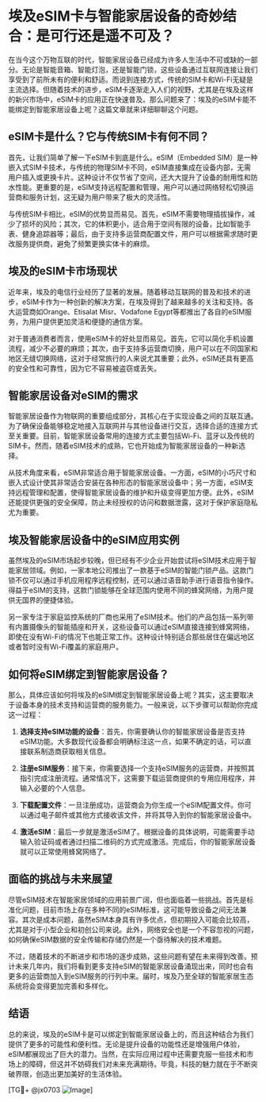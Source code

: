 # 埃及eSIM卡与智能家居设备的奇妙结合：是可行还是遥不可及？

在当今这个万物互联的时代，智能家居设备已经成为许多人生活中不可或缺的一部分。无论是智能音箱、智能灯泡，还是智能门锁，这些设备通过互联网连接让我们享受到了前所未有的便利和舒适。而说到连接方式，传统的SIM卡和Wi-Fi无疑是主流选择。但随着技术的进步，eSIM卡逐渐走入人们的视野，尤其是在埃及这样的新兴市场中，eSIM卡的应用正在快速普及。那么问题来了：埃及的eSIM卡能不能绑定到智能家居设备上呢？这篇文章就来详细聊聊这个问题。

## eSIM卡是什么？它与传统SIM卡有何不同？

首先，让我们简单了解一下eSIM卡到底是什么。eSIM（Embedded SIM）是一种嵌入式SIM卡技术，与传统的物理SIM卡不同，eSIM直接集成在设备内部，无需用户插入或更换卡片。这种设计不仅节省了空间，还大大提升了设备的耐用性和防水性能。更重要的是，eSIM支持远程配置和管理，用户可以通过网络轻松切换运营商和服务计划，这无疑为用户带来了极大的灵活性。

与传统SIM卡相比，eSIM的优势显而易见。首先，eSIM不需要物理插拔操作，减少了损坏的风险；其次，它的体积更小，适合用于空间有限的设备，比如智能手表、健身追踪器等；最后，由于支持多运营商配置文件，用户可以根据需求随时更改服务提供商，避免了频繁更换实体卡的麻烦。

## 埃及的eSIM卡市场现状

近年来，埃及的电信行业经历了显著的发展。随着移动互联网的普及和技术的进步，eSIM卡作为一种创新的解决方案，在埃及得到了越来越多的关注和支持。各大运营商如Orange、Etisalat Misr、Vodafone Egypt等都推出了各自的eSIM服务，为用户提供更加灵活和便捷的通信方案。

对于普通消费者而言，使用eSIM卡的好处显而易见。首先，它可以简化手机设置流程，减少不必要的麻烦；其次，由于支持多运营商切换，用户可以在不同国家和地区无缝切换网络，这对于经常旅行的人来说尤其重要；此外，eSIM还具有更高的安全性和可靠性，因为它不容易被盗窃或丢失。

## 智能家居设备对eSIM的需求

智能家居设备作为物联网的重要组成部分，其核心在于实现设备之间的互联互通。为了确保设备能够稳定地接入互联网并与其他设备进行交互，选择合适的连接方式至关重要。目前，智能家居设备常用的连接方式主要包括Wi-Fi、蓝牙以及传统的SIM卡。然而，随着eSIM技术的成熟，它也开始成为智能家居设备的一种新选择。

从技术角度来看，eSIM非常适合用于智能家居设备。一方面，eSIM的小巧尺寸和嵌入式设计使其非常适合安装在各种形态的智能家居设备中；另一方面，eSIM支持远程管理和配置，使得智能家居设备的维护和升级变得更加方便。此外，eSIM还能提供更强的安全保障，防止未经授权的访问和数据泄露，这对于保护家庭隐私尤为重要。

## 埃及智能家居设备中的eSIM应用实例

虽然埃及的eSIM市场起步较晚，但已经有不少企业开始尝试将eSIM技术应用于智能家居领域。例如，一家本地公司推出了一款基于eSIM的智能门锁产品。这款门锁不仅可以通过手机应用程序远程控制，还可以通过语音助手进行语音指令操作。得益于eSIM的支持，这款门锁能够在全球范围内使用不同的蜂窝网络，为用户提供无国界的便捷体验。

另一家专注于家庭监控系统的厂商也采用了eSIM技术。他们的产品包括一系列带有内置摄像头的智能插座和开关，这些设备可以通过eSIM直接连接到蜂窝网络，即使在没有Wi-Fi的情况下也能正常工作。这种设计特别适合那些居住在偏远地区或者暂时没有Wi-Fi覆盖的家庭用户。

## 如何将eSIM绑定到智能家居设备？

那么，具体应该如何将埃及的eSIM绑定到智能家居设备上呢？其实，这主要取决于设备本身的技术支持和运营商的服务能力。一般来说，以下步骤可以帮助你完成这一过程：

1. **选择支持eSIM功能的设备**：首先，你需要确认你的智能家居设备是否支持eSIM功能。大多数现代设备都会明确标注这一点，如果不确定的话，可以直接联系制造商获取相关信息。

2. **注册eSIM服务**：接下来，你需要选择一个支持eSIM服务的运营商，并按照其指引完成注册流程。通常情况下，这需要下载运营商提供的专用应用程序，并输入必要的个人信息。

3. **下载配置文件**：一旦注册成功，运营商会为你生成一个eSIM配置文件。你可以通过电子邮件或其他方式接收该文件，并将其导入到你的智能家居设备中。

4. **激活eSIM**：最后一步就是激活eSIM了。根据设备的具体说明，可能需要手动输入验证码或者通过扫描二维码的方式完成激活。完成后，你的智能家居设备就可以正常使用蜂窝网络了。

## 面临的挑战与未来展望

尽管eSIM技术在智能家居领域的应用前景广阔，但也面临着一些挑战。首先是标准化问题，目前市场上存在多种不同的eSIM标准，这可能导致设备之间无法兼容。其次是成本问题，虽然eSIM本身具有许多优点，但初期投入可能会比较高，尤其是对于小型企业和初创公司来说。此外，网络安全也是一个不容忽视的问题，如何确保eSIM数据的安全传输和存储仍然是一个亟待解决的技术难题。

不过，随着技术的不断进步和市场的逐步成熟，这些问题有望在未来得到改善。预计未来几年内，我们将看到更多支持eSIM的智能家居设备涌现出来，同时也会有更多的运营商加入到eSIM服务的行列中来。届时，埃及乃至全球的智能家居生态系统将会变得更加完善和多样化。

## 结语

总的来说，埃及的eSIM卡是可以绑定到智能家居设备上的，而且这种结合为我们提供了更多的可能性和便利性。无论是提升设备的功能性还是增强用户体验，eSIM都展现出了巨大的潜力。当然，在实际应用过程中还需要克服一些技术和市场上的障碍，但这并不妨碍我们对未来充满期待。毕竟，科技的魅力就在于不断突破界限，创造出更加美好的生活体验。

[TG💪+ @jx0703 ![Image](https://github.com/user-attachments/assets/dbca1d08-cadb-493c-b0ec-ad6f7a83f270)]
